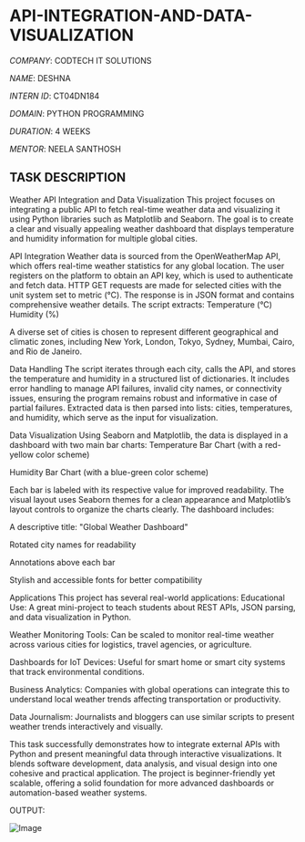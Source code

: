 # API-INTEGRATION-AND-DATA-VISUALIZATION

*COMPANY*: CODTECH IT SOLUTIONS

*NAME*: DESHNA

*INTERN ID*: CT04DN184

*DOMAIN*: PYTHON PROGRAMMING

*DURATION*: 4 WEEKS

*MENTOR*: NEELA SANTHOSH
## TASK DESCRIPTION

Weather API Integration and Data Visualization This project focuses on integrating a public API to fetch real-time weather data and visualizing it using Python libraries such as Matplotlib and Seaborn. The goal is to create a clear and visually appealing weather dashboard that displays temperature and humidity information for multiple global cities.

API Integration Weather data is sourced from the OpenWeatherMap API, which offers real-time weather statistics for any global location. The user registers on the platform to obtain an API key, which is used to authenticate and fetch data. HTTP GET requests are made for selected cities with the unit system set to metric (°C).
The response is in JSON format and contains comprehensive weather details. The script extracts: Temperature (°C) Humidity (%)

A diverse set of cities is chosen to represent different geographical and climatic zones, including New York, London, Tokyo, Sydney, Mumbai, Cairo, and Rio de Janeiro.

Data Handling The script iterates through each city, calls the API, and stores the temperature and humidity in a structured list of dictionaries. It includes error handling to manage API failures, invalid city names, or connectivity issues, ensuring the program remains robust and informative in case of partial failures.
Extracted data is then parsed into lists: cities, temperatures, and humidity, which serve as the input for visualization.

Data Visualization Using Seaborn and Matplotlib, the data is displayed in a dashboard with two main bar charts:
Temperature Bar Chart (with a red-yellow color scheme)

Humidity Bar Chart (with a blue-green color scheme)

Each bar is labeled with its respective value for improved readability. The visual layout uses Seaborn themes for a clean appearance and Matplotlib’s layout controls to organize the charts clearly. The dashboard includes:

A descriptive title: "Global Weather Dashboard"

Rotated city names for readability

Annotations above each bar

Stylish and accessible fonts for better compatibility

Applications This project has several real-world applications:
Educational Use: A great mini-project to teach students about REST APIs, JSON parsing, and data visualization in Python.

Weather Monitoring Tools: Can be scaled to monitor real-time weather across various cities for logistics, travel agencies, or agriculture.

Dashboards for IoT Devices: Useful for smart home or smart city systems that track environmental conditions.

Business Analytics: Companies with global operations can integrate this to understand local weather trends affecting transportation or productivity.

Data Journalism: Journalists and bloggers can use similar scripts to present weather trends interactively and visually.

This task successfully demonstrates how to integrate external APIs with Python and present meaningful data through interactive visualizations. It blends software development, data analysis, and visual design into one cohesive and practical application. The project is beginner-friendly yet scalable, offering a solid foundation for more advanced dashboards or automation-based weather systems.

OUTPUT:

![Image](https://github.com/user-attachments/assets/81faa581-8083-4ceb-84b1-6d63448cdd61)
